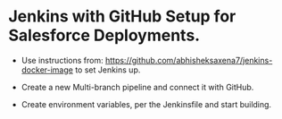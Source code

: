 # Jenkins with GitHub Setup for Salesforce Deployments.

* Use instructions from: https://github.com/abhisheksaxena7/jenkins-docker-image to set Jenkins up.

* Create a new Multi-branch pipeline and connect it with GitHub.

* Create environment variables, per the Jenkinsfile and start building.

